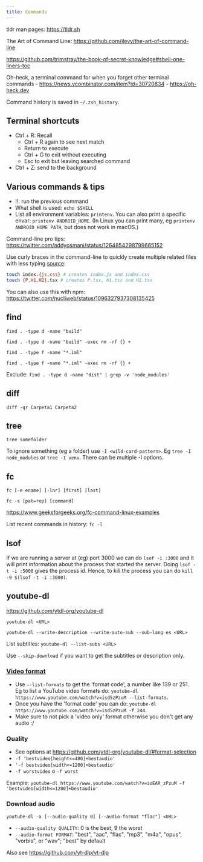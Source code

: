 ```yaml
---
title: Commands
---
```


tldr man pages: https://tldr.sh

The Art of Command Line: https://github.com/jlevy/the-art-of-command-line

https://github.com/trimstray/the-book-of-secret-knowledge#shell-one-liners-toc

Oh-heck, a terminal command for when you forget other terminal commands - https://news.ycombinator.com/item?id=30720834 - https://oh-heck.dev

Command history is saved in `~/.zsh_history`.

## Terminal shortcuts

- Ctrl + R: Recall
  - Ctrl + R again to see next match
  - Return to execute
  - Ctrl + G to exit without executing
  - Esc to exit but leaving searched command
- Ctrl + Z: send to the background

## Various commands & tips

- !!: run the previous command
- What shell is used: `echo $SHELL`
- List all environment variables: `printenv`. You can also print a specific envar: `printenv ANDROID_HOME`. (In Linux you can print many, eg `printenv ANDROID_HOME PATH`, but does not work in macOS.)

Command-line pro tips: https://twitter.com/addyosmani/status/1264854298799665152

Use curly braces in the command-line to quickly create multiple related files with less typing [source](https://twitter.com/addyosmani/status/1265693572033961984):

```bash
touch index.{js,css} # creates index.js and index.css
touch {P,H1,H2}.tsx # creates P.tsx, H1.tsx and H2.tsx
```

You can also use this with npm: https://twitter.com/nucliweb/status/1096327937308135425

## find

`find . -type d -name "build"`

`find . -type d -name "build" -exec rm -rf {} +`

`find . -type f -name "*.iml"`

`find . -type f -name "*.iml" -exec rm -rf {} +`

Exclude: `find . -type d -name "dist" | grep -v 'node_modules'`

## diff

`diff -qr Carpeta1 Carpeta2`

## tree

`tree somefolder`

To ignore something (eg a folder) use `-I <wild-card-pattern>`. Eg `tree -I node_modules` or `tree -I venv`. There can be multiple -I options.

## fc

`fc [-e ename] [-lnr] [first] [last]`

`fc -s [pat=rep] [command]`

https://www.geeksforgeeks.org/fc-command-linux-examples

List recent commands in history: `fc -l`

## lsof

If we are running a server at (eg) port 3000 we can do `lsof -i :3000` and it will print information about the process that started the server. Doing `lsof -t -i :5000` gives the process id. Hence, to kill the process you can do `kill -9 $(lsof -t -i :3000)`.

## youtube-dl

https://github.com/ytdl-org/youtube-dl

`youtube-dl <URL>`

`youtube-dl --write-description --write-auto-sub --sub-lang es <URL>`

List subtitles: `youtube-dl --list-subs <URL>`

Use `--skip-download` if you want to get the subtitles or description only.

### [Video format](https://github.com/ytdl-org/youtube-dl/#format-selection)

- Use `--list-formats` to get the 'format code', a number like 139 or 251. Eg to list a YouTube video formats do: `youtube-dl https://www.youtube.com/watch?v=isd5zPzuM --list-formats`.
- Once you have the 'format code' you can do: `youtube-dl https://www.youtube.com/watch?v=isd5zPzuM -f 244`.
- Make sure to not pick a 'video only' format otherwise you don't get any audio :/

### Quality

- See options at https://github.com/ytdl-org/youtube-dl/#format-selection
- `-f 'bestvideo[height<=480]+bestaudio'`
- `'-f bestvideo[width<=1200]+bestaudio'`
- `-f worstvideo` o `-f worst`

Example: `youtube-dl https://www.youtube.com/watch?v=ioEAR_zPzuM -f 'bestvideo[width<=1200]+bestaudio'`

### Download audio

`youtube-dl -x [--audio-quality 0] [--audio-format "flac"] <URL>`

- `--audio-quality QUALITY`: 0 is the best, 9 the worst
- `--audio-format FORMAT`: "best", "aac", "flac", "mp3", "m4a", "opus", "vorbis", or "wav"; "best" by default

Also see https://github.com/yt-dlp/yt-dlp
